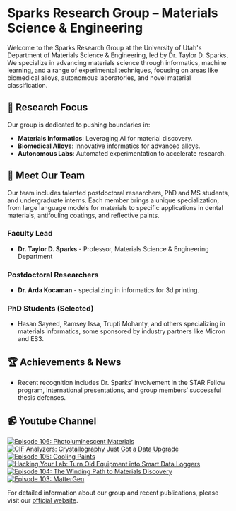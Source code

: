 # Sparks Research Group – Materials Science & Engineering

Welcome to the Sparks Research Group at the University of Utah's Department of Materials Science & Engineering, led by Dr. Taylor D. Sparks. We specialize in advancing materials science through informatics, machine learning, and a range of experimental techniques, focusing on areas like biomedical alloys, autonomous laboratories, and novel material classification.

## 🔬 **Research Focus**
Our group is dedicated to pushing boundaries in:
- **Materials Informatics**: Leveraging AI for material discovery.
- **Biomedical Alloys**: Innovative informatics for advanced alloys.
- **Autonomous Labs**: Automated experimentation to accelerate research.

## 👥 **Meet Our Team**
Our team includes talented postdoctoral researchers, PhD and MS students, and undergraduate interns. Each member brings a unique specialization, from large language models for materials to specific applications in dental materials, antifouling coatings, and reflective paints. 

### Faculty Lead
- **Dr. Taylor D. Sparks** - Professor, Materials Science & Engineering Department

### Postdoctoral Researchers
- **Dr. Arda Kocaman** - specializing in informatics for 3d printing.

### PhD Students (Selected)
- Hasan Sayeed, Ramsey Issa, Trupti Mohanty, and others specializing in materials informatics, some sponsored by industry partners like Micron and ES3.

## 🏆 **Achievements & News**
- Recent recognition includes Dr. Sparks’ involvement in the STAR Fellow program, international presentations, and group members’ successful thesis defenses.

## 📹 **Youtube Channel**
<!-- BEGIN YOUTUBE-CARDS -->
[![Episode 106: Photoluminescent Materials](https://ytcards.demolab.com/?id=yhUflyCfOKY&title=Episode+106%3A+Photoluminescent+Materials&lang=en&timestamp=1749725811&background_color=%230d1117&title_color=%23ffffff&stats_color=%23dedede&max_title_lines=1&width=250&border_radius=5 "Episode 106: Photoluminescent Materials")](https://www.youtube.com/watch?v=yhUflyCfOKY)
[![CIF Analyzers: Crystallography Just Got a Data Upgrade](https://ytcards.demolab.com/?id=SawTzNNrWac&title=CIF+Analyzers%3A+Crystallography+Just+Got+a+Data+Upgrade&lang=en&timestamp=1748981701&background_color=%230d1117&title_color=%23ffffff&stats_color=%23dedede&max_title_lines=1&width=250&border_radius=5 "CIF Analyzers: Crystallography Just Got a Data Upgrade")](https://www.youtube.com/watch?v=SawTzNNrWac)
[![Episode 105: Cooling Paints](https://ytcards.demolab.com/?id=qzsGFbyRJqo&title=Episode+105%3A+Cooling+Paints&lang=en&timestamp=1747913151&background_color=%230d1117&title_color=%23ffffff&stats_color=%23dedede&max_title_lines=1&width=250&border_radius=5 "Episode 105: Cooling Paints")](https://www.youtube.com/watch?v=qzsGFbyRJqo)
[![Hacking Your Lab: Turn Old Equipment into Smart Data Loggers](https://ytcards.demolab.com/?id=9EIL_9WB-y0&title=Hacking+Your+Lab%3A+Turn+Old+Equipment+into+Smart+Data+Loggers&lang=en&timestamp=1747807205&background_color=%230d1117&title_color=%23ffffff&stats_color=%23dedede&max_title_lines=1&width=250&border_radius=5 "Hacking Your Lab: Turn Old Equipment into Smart Data Loggers")](https://www.youtube.com/watch?v=9EIL_9WB-y0)
[![Episode 104: The Winding Path to Materials Discovery](https://ytcards.demolab.com/?id=pjzNOJizCiU&title=Episode+104%3A+The+Winding+Path+to+Materials+Discovery&lang=en&timestamp=1746700715&background_color=%230d1117&title_color=%23ffffff&stats_color=%23dedede&max_title_lines=1&width=250&border_radius=5 "Episode 104: The Winding Path to Materials Discovery")](https://www.youtube.com/watch?v=pjzNOJizCiU)
[![Episode 103: MatterGen](https://ytcards.demolab.com/?id=Ts1Lzc3T54I&title=Episode+103%3A+MatterGen&lang=en&timestamp=1745491799&background_color=%230d1117&title_color=%23ffffff&stats_color=%23dedede&max_title_lines=1&width=250&border_radius=5 "Episode 103: MatterGen")](https://www.youtube.com/watch?v=Ts1Lzc3T54I)
<!-- END YOUTUBE-CARDS -->

For detailed information about our group and recent publications, please visit our [official website](https://my.eng.utah.edu/~sparks/group.html).
